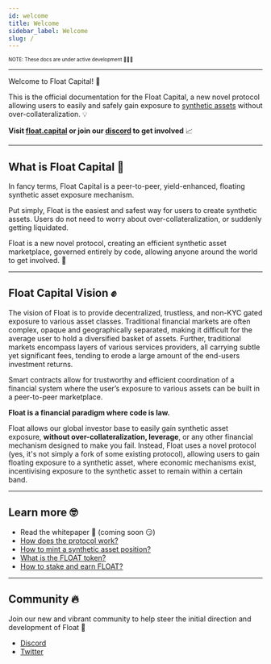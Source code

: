 ```yaml
---
id: welcome
title: Welcome
sidebar_label: Welcome
slug: /
---
```


<sub><sup> NOTE: These docs are under active development 👷‍♀️👷 </sup></sub>

---

Welcome to Float Capital! 👋

This is the official documentation for the Float Capital, a new novel protocol allowing users to easily and safely gain exposure to [synthetic assets](/docs/faqs#what-is-a-synthetic-asset) without over-collateralization. 💡<!-- TODO  add link to over-collateralization definition-->

**Visit [float.capital](https://float.capital) or join our [discord](https://discord.gg/qesr2KZAhn) to get involved** 📈

---

## What is Float Capital 🤔

In fancy terms, Float Capital is a peer-to-peer, yield-enhanced, floating synthetic asset exposure mechanism.

Put simply, Float is the easiest and safest way for users to create synthetic assets. Users do not need to worry about over-collateralization, or suddenly getting liquidated.

Float is a new novel protocol, creating an efficient synthetic asset marketplace, governed entirely by code, allowing anyone around the world to get involved. 🚀

---

## Float Capital Vision ✊

The vision of Float is to provide decentralized, trustless, and non-KYC gated exposure to various asset classes. Traditional financial markets are often complex, opaque and geographically separated, making it difficult for the average user to hold a diversified basket of assets. Further, traditional markets encompass layers of various services providers, all carrying subtle yet significant fees, tending to erode a large amount of the end-users investment returns.

Smart contracts allow for trustworthy and efficient coordination of a financial system where the user’s exposure to various assets can be built in a peer-to-peer marketplace.

**Float is a financial paradigm where code is law.**

Float allows our global investor base to easily gain synthetic asset exposure, **without over-collateralization, leverage**, or any other financial mechanism designed to make you fail. Instead, Float uses a novel protocol (yes, it's not simply a fork of some existing protocol), allowing users to gain floating exposure to a synthetic asset, where economic mechanisms exist, incentivising exposure to the synthetic asset to remain within a certain band.

---

## Learn more 🤓

- Read the whitepaper 📄 (coming soon 😏)
- [How does the protocol work?](/docs/overview)
- [How to mint a synthetic asset position?](/docs/mint)
- [What is the FLOAT token?](/docs/float-token)
- [How to stake and earn FLOAT?](/docs/stake)

---

## Community 🔥

Join our new and vibrant community to help steer the initial direction and development of Float 💃

- [Discord](https://discord.gg/qesr2KZAhn)
- [Twitter](https://twitter.com/float_capital)
